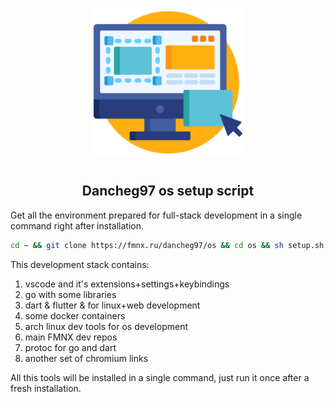 <p align="center">
<img style="align: center; padding-left: 10px; padding-right: 10px; padding-bottom: 10px;" width="238px" height="238px" src="./logo.png" />
</p>

<h2 align="center">Dancheg97 os setup script</h2>

Get all the environment prepared for full-stack development in a single command right after installation.

```sh
cd ~ && git clone https://fmnx.ru/dancheg97/os && cd os && sh setup.sh
```

This development stack contains:

1. vscode and it's extensions+settings+keybindings
2. go with some libraries
3. dart & flutter & for linux+web development
4. some docker containers
5. arch linux dev tools for os development
6. main FMNX dev repos
7. protoc for go and dart
8. another set of chromium links

All this tools will be installed in a single command, just run it once after a fresh installation.

<!--
Also those gnome extensions might be suitable:

1. [Current screen](https://extensions.gnome.org/extension/1437/current-screen-only-for-alternate-tab/)
-->
